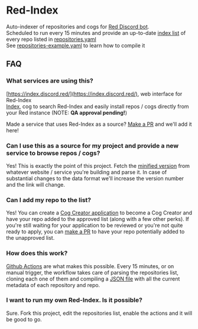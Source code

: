 # Red-Index
Auto-indexer of repositories and cogs for [Red Discord bot](https://github.com/Cog-Creators/Red-DiscordBot/).  
Scheduled to run every 15 minutes and provide an up-to-date [index list](https://github.com/Cog-Creators/Red-Index/tree/master/index) of every repo listed in [repositories.yaml](repositories.yaml)  
See [repositories-example.yaml](repositories-example.yaml) to learn how to compile it  

## FAQ
### What services are using this?
[https://index.discord.red/](https://index.discord.red/), web interface for Red-Index  
[Index](https://github.com/Twentysix26/x26-Cogs/tree/master/index), cog to search Red-Index and easily install repos / cogs directly from your Red instance (NOTE: **QA approval pending!**)  

Made a service that uses Red-Index as a source? [Make a PR](https://github.com/Cog-Creators/Red-Index/pulls) and we'll add it here!

### Can I use this as a source for my project and provide a new service to browse repos / cogs?
Yes! This is exactly the point of this project. Fetch the [minified version](https://raw.githubusercontent.com/Cog-Creators/Red-Index/master/index/1-min.json) from whatever website / service you're building and parse it. In case of substantial changes to the data format we'll increase the version number and the link will change.

### Can I add my repo to the list?
Yes! You can create a [Cog Creator application](https://cogboard.red/c/apps/12) to become a Cog Creator and have your repo added to the approved list (along with a few other perks). If you're still waiting for your application to be reviewed or you're not quite ready to apply, you can [make a PR](https://github.com/Cog-Creators/Red-Index/pulls) to have your repo potentially added to the unapproved list.

### How does this work?
[Github Actions](https://github.com/features/actions) are what makes this possible. Every 15 minutes, or on manual trigger, the workflow takes care of parsing the repositories list, cloning each one of them and compiling a [JSON file](https://github.com/Cog-Creators/Red-Index/tree/master/index) with all the current metadata of each repository and repo.

### I want to run my own Red-Index. Is it possible?
Sure. Fork this project, edit the repositories list, enable the actions and it will be good to go.
